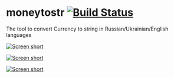 moneytostr [![Build Status](https://secure.travis-ci.org/javadev/moneytostr-russian.png)](http://travis-ci.org/javadev/moneytostr-russian)
==========

The tool to convert Currency to string in Russian/Ukrainian/English languages

[![Screen short](https://raw.github.com/javadev/moneytostr-russian/master/moneytostr.png)](https://github.com/javadev/moneytostr-russian/)

[![Screen short](https://raw.github.com/javadev/moneytostr-russian/master/moneytostr2.png)](https://github.com/javadev/moneytostr-russian/)

[![Screen short](https://raw.github.com/javadev/moneytostr-russian/master/moneytostr3.png)](https://github.com/javadev/moneytostr-russian/)

